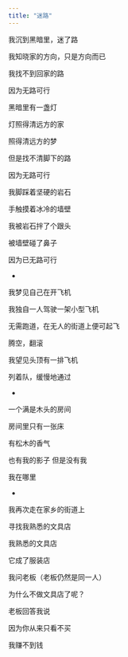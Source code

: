 ```yaml
---
title: "迷路"
---
```


我沉到黑暗里，迷了路

我知晓家的方向，只是方向而已

我找不到回家的路

因为无路可行

黑暗里有一盏灯

灯照得清远方的家

照得清远方的梦

但是找不清脚下的路

因为无路可行

我脚踩着坚硬的岩石

手触摸着冰冷的墙壁

我被岩石拌了个跟头

被墙壁碰了鼻子

因为已无路可行

*

我梦见自己在开飞机

我独自一人驾驶一架小型飞机

无需跑道，在无人的街道上便可起飞

腾空，翻滚

我望见头顶有一排飞机

列着队，缓慢地通过

*

一个满是木头的房间

房间里只有一张床

有松木的香气

也有我的影子  但是没有我

我在哪里

*

我再次走在家乡的街道上

寻找我熟悉的文具店

我熟悉的文具店

它成了服装店

我问老板（老板仍然是同一人）

为什么不做文具店了呢？

老板回答我说

因为你从来只看不买

我赚不到钱
